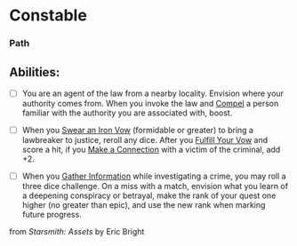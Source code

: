 # Constable
### Path


## Abilities:


- [ ] You are an agent of the law from a nearby locality. Envision where your authority comes from. When you invoke the law and [Compel](Compel.md) a person familiar with the authority you are associated with, boost.

- [ ] When you [Swear an Iron Vow](Swear_an_Iron_Vow.md) (formidable or greater) to bring a lawbreaker to justice, reroll any dice. After you [Fulfill Your Vow](Fulfill_Your_Vow.md) and score a hit, if you [Make a Connection](Make_a_Connection.md) with a victim of the criminal, add +2.

- [ ] When you [Gather Information](Gather_Information.md) while investigating a crime, you may roll a three dice challenge. On a miss with a match, envision what you learn of a deepening conspiracy or betrayal, make the rank of your quest one higher (no greater than epic), and use the new rank when marking future progress.



from *Starsmith: Assets* by Eric Bright